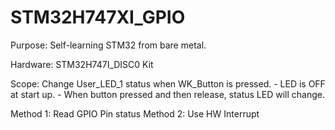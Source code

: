 # STM32H747XI_GPIO

Purpose: Self-learning STM32 from bare metal.

Hardware: STM32H747I_DISC0 Kit

Scope: Change User_LED_1 status when WK_Button is pressed.
        - LED is OFF at start up.
        - When button pressed and then release, status LED will change.

Method 1: Read GPIO Pin status
Method 2: Use HW Interrupt 